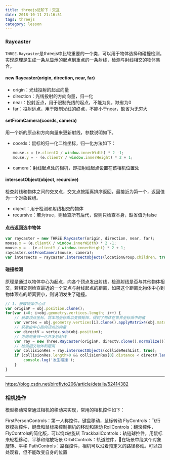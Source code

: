 ```yaml
---
title: threejs进阶下：交互
date: 2018-10-11 21:16:51
tags: threejs
category: lesson
---
```


### Raycaster

`THREE.Raycaster`是threejs中比较重要的一个类，可以用于物体选择和碰撞检测。实现原理是生成一条从显示的起点到重点的一条射线，检测与射线相交的物体集合。    

#### new Raycaster(origin, direction, near, far)

- origin：光线投射的起点向量
- direction：光线投射的方向向量，归一化
- near：投射近点，用于限制光线的起点，不能为负，缺省为0
- far：投射远点，用于限制光线的终点，不能小于near，缺省为无穷大

#### setFromCamera(coords, camera)

用一个新的原点和方向向量来更新射线，参数说明如下。

- coords：鼠标的归一化二维坐标，归一化方法如下：
    ```JavaScript
    mouse.x = (e.clientX / window.innerWidth) * 2 -1;
    mouse.y = - (e.clientY / window.innerHeight) * 2 + 1;
    ```
- camera：射线起点处的相机，即把射线起点设置在该相机位置处

#### intersectObject(object, recursive)
检查射线和物体之间的交叉点，交叉点按距离排序返回，最接近为第一个，返回值为一个对象数组。
- object：用于检测和射线相交的物体
- recursive：若为true，则检查所有后代，否则只检查本身，缺省值为false

#### 点击返回选中物体
```JavaScript
var raycaster = new THREE.Raycaster(origin, direction, near, far);
mouse.x = (e.clientX / window.innerWidth) * 2 -1;
mouse.y = - (e.clientY / window.innerHeight) * 2 + 1;
raycaster.setFromCamera(mouse, camera);
var intersects = raycaster.intersectObjects(locationGroup.children, true);    
```

#### 碰撞检测
原理是通过以物体中心为起点，向各个顶点发出射线，检测射线是否与其他物体相交，若相交则检查最近的一个交点与射线起点的距离，如果这个距离比物体中心到物体顶点的距离要小，则说明发生了碰撞。
```JavaScript
// 1. 获取物体中心点
var originP = obj.position.clone(); 
for(var i=0; i<obj.geometry.vertices.length; i++) {
    // 获取顶点坐标，将本地坐标乘以变换矩阵，得到了物体在世界坐标系中的值
    var vertex = obj.geometry.vertices[i].clone().applyMatrix4(obj.matrix);
    // 获取由中心指向顶点的向量
    var directV = vertex.sub(obj.position);
    // 方向向量归一化并发射射线
    var ray = new Three.Raycaster(originP, directV.clone().normalize());
    // 检测相交物体和距离
    var collisionRes = ray.intersectObjects(collideMeshList, true);
    if (collisionRes.length>0 && collisionRes[0].distance < directV.length() ) {
        console.log('发生碰撞');
    }
}
```

***

https://blog.csdn.net/birdflyto206/article/details/52414382
### 相机操作

模型移动常常通过相机的移动来实现，常用的相机控件如下：   

FirstPersonControls：第一人称控件，键盘移动，鼠标转动 
FlyControls：飞行器模拟控件，键盘和鼠标来控制相机的移动和转动 
RollControls：翻滚控件，FlyControls的简化版，可以绕z轴旋转 
TrackballControls：轨迹球控件，用鼠标来轻松移动、平移和缩放场景 
OrbitControls：轨道控件，在场景中绕某个对象旋转、平移
PathControls：路径控件，相机可以沿着预定义的路径移动。可以四处观看，但不能改变自身的位置
